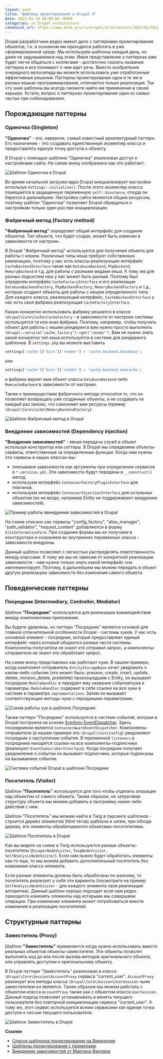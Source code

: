 ```yaml
---
layout: post
title: "Шаблоны проектирования в Drupal 9"
date: 2021-01-10 06:00:00 +0000
categories: ru Drupal architecture
canonical_url: https://www.enik.pro/ru/drupal/architecture/2021/01/10/patterns.html
---
```

Drupal разработчики редко имеют дело с паттернами проектирования объектов, т.к. в основном им приходится работать в уже сформированной среде. Мы используем шаблоны каждый день, но даже не задумываемся над этим. Имея представление о паттернах вам будет легче общаться с коллегами - достаточно сказать название паттерна и все понимают о чем идет речь. Вместо изобретения очередного велосипеда вы можете использовать уже отработанные эффективные решения. Паттерны проектирования одни и те же в разных языках программирования, отличается только реализация. Так что зная шаблоны вы всегда сможете найти им применение в своей карьере. Кстати, вопрос о паттернах проектирования один из самых частых при собеседованиях.

## Порождающие паттерны

### Одиночка (Singleton)

**"Одиночка"** - это, наверное, самый известный архитектурный паттерн. Его назначение - это создавать единственный  экземпляр класса и предоставлять единую точку доступа к объекту.

В Drupal с помощью шаблона "Одиночка" реализован доступ к настройками сайта. На схеме внизу изображено как это работает:

![Шаблон Одиночка в Drupal](/assets/content/2021-01-10-patterns/singleton.png)

Во время начальной загрузки ядра Drupal инициализирует настройки используя `Settings::initialize()`. После этого экземпляр класса помещается в защищенную переменную `self::$instance`, откуда он берется в дальнейшем. Настройки сайта являются общим ресурсом, поэтому шаблон “Одиночка” позволяет Drupal обращаться к настройкам только один раз при инициализации. 

### Фабричный метод (Factory method)

**"Фабричный метод"** определяет общий интерфейс для создания объектов. Тип объекта, что будет создан, может быть изменен в зависимости от настроек.

В Drupal "Фабричный метод" используется для получения объекта для работы с кешем. Различные типы кеша требуют собственную реализацию, поэтому у нас есть классы реализующие интерфейс `CacheBackendInterface` такие как `DatabaseBackend`, `PhpBackend`, `MemoryBackend` и т.д. для работы с разными видами кеша. К тому же для разных подсистем кеш у нас может быть разный. Поэтому был определен интерфейс `CacheFactoryInterface` и его реализации `DatabaseBackendFactory`, `PhpBackendFactory`, `MemoryBackendFactory` и т.д., которые создают объекты для работы с кешем определенного типа. Для каждого класса, реализующий интерфейс, `CacheBackendInterface` у нас есть своя фабрика реализующая `CacheFactoryInterface`. 

Какую конкретно использовать фабрику решается в классе `\Drupal\Core\Cache\CacheFactory` - в зависимости от настроек системы используется та или иная фабрика. Поэтому, например, чтобы получить объект для работы с кешем рендеринга вам нужно просто выполнить `\Drupal::service(‘cache_factory’)->get(‘render’)`. Вам не нужно знать какой конкретно тип кеша используется в системе для рендеринга шаблонов. В `settings.php` вы можете выставить 
```php 
settings['cache']['bins']['render'] = 'cache.backend.database';
```
или
```php
settings['cache']['bins']['render'] = 'cache.backend.memcache';
```
и фабрика вернет вам объект класса `DatabaseBackend` либо `MemcacheBackend` в зависимости от настроек.

Также к преимуществам фабричного метода относится то, что он позволяет возвращать уже созданные объекты, а не создавать их каждый раз заново, что сэкономит вам ресурсы (пример `\Drupal\Core\Cache\MemoryBackendFactory`).

![Шаблон Фабричный метод в Drupal](/assets/content/2021-01-10-patterns/factory.png)

### Внедрение зависимостей (Dependency injection)

**"Внедрение зависимостей"** - явная передача служб в объект используя конструктор или сеттеры. 
В Drupal мы определяем объекты-сервисы, ответственные за определенные функции. Когда нам нужны эти сервисы в наших классах мы:
* описываем зависимости как аргументы при определении сервисов в `*.services.yml`. Эти зависимости будут переданы в `__construct()` метод.
* используем интерфейс `ContainerFactoryPluginInterface` для плагинов.
* используем интерфейс `ContainerInjectionInterface` для остальных объектов (но не везде, например Entity не поддерживают внедрение зависимостей).

![Пример работы ввнедрения зависимостей в Drupal](/assets/content/2021-01-10-patterns/dependency_injection.png) 

На схеме описано как сервисы "config_factory", "alias_manager", "path_validator", "request_context" добавляются в форму `SiteInformationForm`. При создании формы мы их получаем в конструкторе и сохраняем во внутренних переменных класса - зависимости внедрены.

Данный шаблон позволяет с легкостью распределять ответственность между классами. К тому же мы не зависим от конкретной реализации зависимости - нам нужно только знать какой интерфейс она имплементирует. Поэтому, в дальнейшем мы можем передать в объект другую реализацию зависимости без изменения самого объекта. 

## Поведенческие паттерны

### Посредник (Intermediary, Controller, Mediator)

Шаблон **"Посредник"** используется для реализации взаимодействия между компонентами приложения.

Вы будете удивлены, но паттерн “Посредник” является основой для главной отличительной особенности Drupal - системы хуков. У нас есть основной элемент - посредник, который предоставляет единый интерфейс через который общаются разные части системы. Компоненты-получатели не знают кто отправил запрос, а компоненты-отправители не знают кто обработает запрос.

На схеме внизу представлено как работают хуки. В нашем примере, когда компонент-отправитель `EntityStorageBase` хочет уведомить о каком-либо событии (это может быть: presave, create, insert, update, delete, revision_delete, predelete) произошедшим с Entity, он вызывает посредник `ModuleHandler` и передает ему название события/хука и параметры. `ModuleHandler` содержит в себе ссылки на все хуки в системе в параметре `implementations`. Затем он вызывает соответствующие методы-хуки c передаными параметрами.

![Схема работы хук в шаблоне Посредник](/assets/content/2021-01-10-patterns/mediator_hooks.png)

Также паттерн "Посредник" используется в системе событий, которая в Drupal построена на основе [Symfony EventDispatcher](https://symfony.com/components/EventDispatcher). Здесь посредником является `ContainerAwareEventDispatcher`. Компоненты-отправители (в нашем примере это `\Drupal\Core\Config`) уведомляют посредник о наступлении события. В переменной `listeners` в посреднике находятся ссылки на все компоненты-подписчики (реализуют `EventSubscriberInterface`). Когда посредник получает уведомление о событии он вызывает подписчики, которые подписаны на вызываемое событие.

![Система событий Drupal в шаблоне Посредник](/assets/content/2021-01-10-patterns/mediator_events.png)

### Посетитель (Visitor)

Шаблон **"Посетитель"** используется для того чтобы отделить операции над объектом от самого объекта. Таким образом, не затрагивая структуру объекта мы можем добавить в программу какие-либо действия с ним.

Шаблон "Посетитель" мы можем найти в Twig в парсинге шаблонов - строится дерево элементов (html тегов) шаблона и затем, при обходе дерева, эти элементы обрабатываются объектами-посетителями.

![Шаблон Посетитель в Drupal](/assets/content/2021-01-10-patterns/visitor.png)

Как вы видите на схеме в Twig используются разные объекты-посетители (`EscaperNodeVisitor`, `TwigNodeVisitor`, `SelfAnalysisNodeVisitor`). Если нам нужно будет обработать элементы как-то еще, то мы можем добавить дополнительный посетитель без изменения класса элемента. 

Если разные элементы должны быть обработаны по-разному, то посетитель реализует у себя эти варианты (посмотрите на пример `SelfAnalysisNodeVisitor` - для каждого элемента своя реализация алгоритма). Данный шаблон хорошо подходит если нам редко приходится изменять элементы над которыми мы совершаем операции. При изменении элемента может потребоваться внести изменения в реализацию посетителей.

## Структурные паттерны

### Заместитель (Proxy)

Шаблон **"Заместитель"** применяется когда нужно использовать вместо реальных объектов объекты-заместители. Эти объекты позволят выполнять код до или после вызова методов оригинального объекта, или управлять доступом к оригинальному объекту.

В Drupal паттерн "Заместитель" реализован в классе `\Drupal\Core\Session\AccountProxy` сервиса "current_user". `AccountProxy` реализует все методы класса `\Drupal\Core\Session\UserSession` чьим заместителем он является. Таким образом мы можем работать с объектом класса `AccountProxy` также как с объектом класса `UserSession`. Данный подход позволяет устанавливать и менять текущего пользователя без повторной инициализации сервиса "current_user". К тому же, этот сервис используется всеми сервисами как единая точка доступа к сессии текущего пользователя.

![Шаблон Заместитель в Drupal](/assets/content/2021-01-10-patterns/proxy.png) 

**Ссылки**

* [Список шаблонов проектирования на Википедии](https://en.wikipedia.org/wiki/Software_design_pattern)
* [Шаблоны проектирования с примерами](https://refactoring.guru/)
* [Внедрение зависимостей от Мартина Фаулера](https://martinfowler.com/articles/injection.html)
